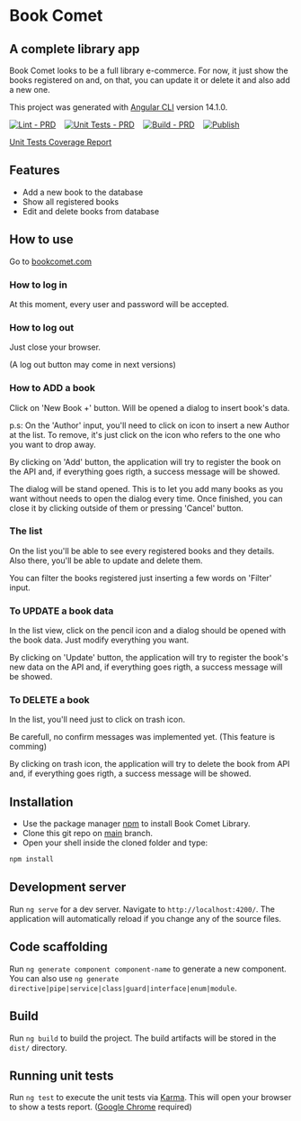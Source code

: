 # Book Comet
## A complete library app
Book Comet looks to be a full library e-commerce. For now, it just show the books registered on and, on that, you can update it or delete it and also add a new one.

This project was generated with [Angular CLI](https://github.com/angular/angular-cli) version 14.1.0.

[![Lint - PRD](https://github.com/DouglasGorges/purespectrum/actions/workflows/lint-merge.yml/badge.svg?branch=main)](https://github.com/DouglasGorges/purespectrum/actions/workflows/lint-merge.yml)&nbsp;&nbsp;&nbsp;&nbsp;[![Unit Tests - PRD](https://github.com/DouglasGorges/purespectrum/actions/workflows/test-merge.yml/badge.svg?branch=main)](https://github.com/DouglasGorges/purespectrum/actions/workflows/test-merge.yml)&nbsp;&nbsp;&nbsp;&nbsp;[![Build - PRD](https://github.com/DouglasGorges/purespectrum/actions/workflows/build-merge.yml/badge.svg?branch=main)](https://github.com/DouglasGorges/purespectrum/actions/workflows/build-merge.yml)&nbsp;&nbsp;&nbsp;&nbsp;[![Publish](https://github.com/DouglasGorges/purespectrum/actions/workflows/publish.yml/badge.svg?branch=main)](https://github.com/DouglasGorges/purespectrum/actions/workflows/publish.yml)

[Unit Tests Coverage Report](https://htmlpreview.github.io/?https://github.com/DouglasGorges/purespectrum/blob/main/coverage/pure-app/index.html)

## Features

- Add a new book to the database
- Show all registered books
- Edit and delete books from database

## How to use
Go to [bookcomet.com](https://pureapp-library.web.app)
### How to log in
At this moment, every user and password will be accepted.
### How to log out
Just close your browser.

(A log out button may come in next versions)
### How to ADD a book
Click on 'New Book +' button. Will be opened a dialog to insert book's data.

p.s: On the 'Author' input, you'll need to click on icon to insert a new Author at the list. To remove, it's just click on the icon who refers to the one who you want to drop away.

By clicking on 'Add' button, the application will try to register the book on the API and, if everything goes rigth, a success message will be showed.

The dialog will be stand opened. This is to let you add many books as you want without needs to open the dialog every time.
Once finished, you can close it by clicking outside of them or pressing 'Cancel' button.
### The list
On the list you'll be able to see every registered books and they details.
Also there, you'll be able to update and delete them.

You can filter the books registered just inserting a few words on 'Filter' input.
### To UPDATE a book data
In the list view, click on the pencil icon and a dialog should be opened with the book data.
Just modify everything you want.

By clicking on 'Update' button, the application will try to register the book's new data on the API and, if everything goes rigth, a success message will be showed.
### To DELETE a book
In the list, you'll need just to click on trash icon.

Be carefull, no confirm messages was implemented yet. (This feature is comming)

By clicking on trash icon, the application will try to delete the book from API and, if everything goes rigth, a success message will be showed.

## Installation

- Use the package manager [npm](https://www.npmjs.com) to install Book Comet Library.
- Clone this git repo on [main](https://github.com/DouglasGorges/purespectrum/tree/main) branch.
- Open your shell inside the cloned folder and type:
```bash
npm install
```
## Development server

Run `ng serve` for a dev server. Navigate to `http://localhost:4200/`. The application will automatically reload if you change any of the source files.
## Code scaffolding

Run `ng generate component component-name` to generate a new component. You can also use `ng generate directive|pipe|service|class|guard|interface|enum|module`.
## Build

Run `ng build` to build the project. The build artifacts will be stored in the `dist/` directory.

## Running unit tests

Run `ng test` to execute the unit tests via [Karma](https://karma-runner.github.io). This will open your browser to show a tests report. ([Google Chrome](https://www.google.com/chrome/) required)


